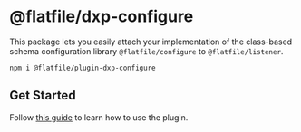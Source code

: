 # @flatfile/dxp-configure

This package lets you easily attach your implementation of the class-based schema configuration library `@flatfile/configure` to `@flatfile/listener`.

`npm i @flatfile/plugin-dxp-configure`

## Get Started

Follow [this guide](https://flatfile.com/docs/plugins/migrations/dxp-configure) to learn how to use the plugin.